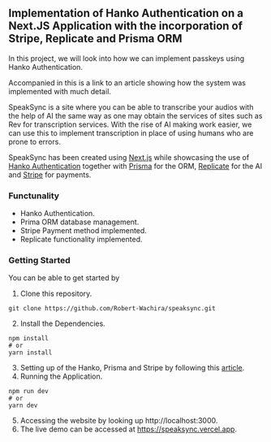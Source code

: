 ## Implementation of Hanko Authentication on a Next.JS Application with the incorporation of Stripe, Replicate and Prisma ORM

In this project, we will look into how we can implement passkeys using Hanko Authentication.

Accompanied in this is a link to an article showing how the system was implemented with much detail.

SpeakSync is a site where you can be able to transcribe your audios with the help of AI the same way as one may obtain the services of sites such as Rev for transcription services. With the rise of AI making work easier, we can use this to implement transcription in place of using humans who are prone to errors.

SpeakSync has been created using [Next.js](https://nextjs.org/) while showcasing the use of [Hanko Authentication](https://hanko.io/) together with [Prisma](https://www.prisma.io/) for the ORM, [Replicate](https://replicate.com) for the AI and [Stripe](https://stripe.com/) for payments.

### Functunality

- Hanko Authentication.
- Prima ORM database management.
- Stripe Payment method implemented.
- Replicate functionality implemented.

### Getting Started

You can be able to get started by

1. Clone this repository.

```
git clone https://github.com/Robert-Wachira/speaksync.git
```

2. Install the Dependencies.

```
npm install
# or
yarn install
```

3. Setting up of the Hanko, Prisma and Stripe by following this [article](https://robert-wachira.hashnode.dev/implementation-of-hanko-authentication-on-a-nextjs-application-with-the-incorporation-of-stripe-replicate-and-prisma-orm).
4. Running the Application.

```
npm run dev
# or
yarn dev
```

5. Accessing the website by looking up http://localhost:3000.
6. The live demo can be accessed at https://speaksync.vercel.app.
